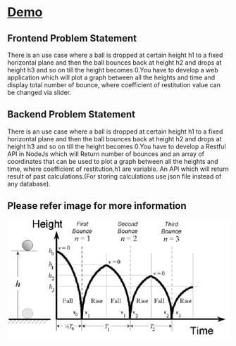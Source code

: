 # [Demo](https://edunomics-intern.firebaseapp.com/)
## Frontend Problem Statement
There is an use case where a ball is dropped at certain height h1 to a fixed horizontal plane and then the ball bounces back at height h2  and drops at height h3 and so on till the height becomes 0.You have to develop a web application which will plot a graph between all the heights and  time and display total number of bounce, where coefficient of restitution  value can be changed via slider.

## Backend Problem Statement
There is an use case where a ball is dropped at certain height h1 to a fixed horizontal plane and then the ball bounces back at height h2  and drops at height h3 and so on till the height becomes 0.You have to develop a Restful API in NodeJs which will
Return number of bounces and an array of coordinates that can be used to plot a graph between all the heights and  time, where coefficient of restitution,h1 are variable.
An API which will return result of past calculations.(For storing calculations use json file instead of any database). 

## Please refer image for more information
![Ball image](./image.png)
